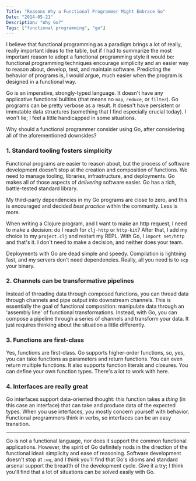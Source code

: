 ```yaml
---
Title: "Reasons Why a Functional Programmer Might Embrace Go"
Date: "2014-05-21"
Description: "Why Go?"
Tags: ["functional programming", "go"]
---
```


I believe that functional programming as a paradigm brings a lot of really,
really important ideas to the table, but if I had to summarize the most
important reason to adopt a functional programming style it would be:
functional programming techniques encourage simplicity and an easier way to reason
about, develop, test, and maintain software.  Predicting the behavior of programs
is, I would argue, much easier when the program is designed in a functional way.

Go is an imperative, strongly-typed language.  It doesn't have any applicative
functional builtins (that means no `map`, `reduce`, or `filter`).  Go programs
can be pretty verbose as a result.  It doesn't have persistent or immutable
data structures (something that I find especially crucial today).  I won't lie;
I feel a little handicapped in some situations.

Why should a functional programmer consider using Go, after considering all of the
aforementioned downsides?

### **1. Standard tooling fosters simplicity**

Functional programs are easier to reason about, but the process of software
development doesn't stop at the creation and composition of functions.  We need
to manage tooling, libraries, infrastructure, and deployments.  Go makes all of
those aspects of *delivering* software easier.  Go has a rich, battle-tested
standard library.

My third-party dependencies in my Go programs are close to zero, and this is
encouraged and decided *best practice* within the community.  Less is more.

When writing a Clojure program, and I want to make an http request, I need to
make a decision: do I reach for `clj-http` or `http-kit`?  After that, I add my
choice to my `project.clj` and restart my REPL.  With Go, I `import net/http`
and that's it.  I don't need to make a decision, and neither does your team.

Deployments with Go are dead simple and speedy.  Compilation is lightning fast,
and my servers don't need dependencies.  Really, all you need is to `scp` your
binary.

### **2. Channels can be transformative pipelines**

Instead of threading data through composed functions, you can thread data
through channels and pipe output into downstream channels.  This is essentially
the goal of functional composition: manipulate data through an 'assembly line'
of functional transformations.  Instead, with Go, you can compose a
pipeline through a series of channels and transform your data.  It just requires
thinking about the situation a little differently.

### **3. Functions are first-class**

Yes, functions are first-class.  Go supports higher-order functions, so, yes,
you can take functions as parameters and return functions.  You can even return
multiple functions.  It also supports function literals and closures.  You can
define your own function types.  There's a lot to work with here.

### **4. Interfaces are really great**

Go interfaces support data-oriented thought: this function takes a *thing* (in
this case an interface) that can take and produce data of the expected types.
When you use interfaces, you mostly concern yourself with behavior.  Functional
programmers think in verbs, so interfaces can be an easy transition.

***

Go is not a functional language, nor does it support the common functional
applications.  However, the spirit of Go definitely nods in the direction of
the functional ideal:  simplicity and ease of reasoning.  Software development
doesn't stop at `:wq`, and I think you'll find that Go's idioms and standard
arsenal support the breadth of the development cycle.  Give it a try; I think
you'll find that a lot of situations can be solved easily with Go.
